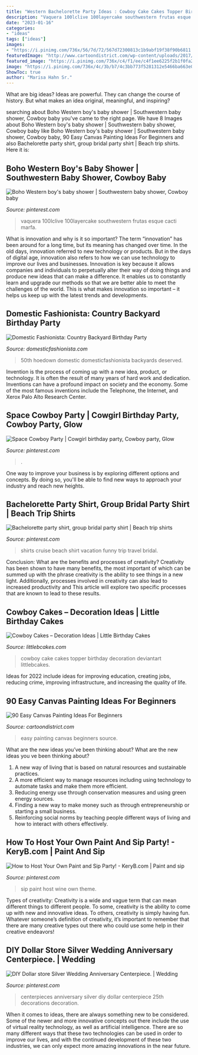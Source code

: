 ```yaml
---
title: "Western Bachelorette Party Ideas : Cowboy Cake Cakes Topper Birthday Decoration Deviantart Littlebcakes"
description: "Vaquera 100lclive 100layercake southwestern frutas esque cacti marfa"
date: "2023-01-16"
categories:
- "ideas"
tags: ["ideas"]
images:
- "https://i.pinimg.com/736x/56/7d/72/567d72300813c1b9abf19f38f90b6811.jpg"
featuredImage: "http://www.cartoondistrict.com/wp-content/uploads/2017/06/Easy-Canvas-Painting-Ideas-For-Beginners16-1.jpg"
featured_image: "https://i.pinimg.com/736x/c4/f1/ee/c4f1ee6225f2b1f0fa218ba98bcf8b46--anniversary-centerpieces-silver-weddings.jpg"
image: "https://i.pinimg.com/736x/4c/3b/b7/4c3bb773f5281312e5466ba663e0c345--bridal-party-shirts-bridal-parties.jpg"
ShowToc: true
author: "Marisa Hahn Sr."
---
```



What are big ideas?
Ideas are powerful. They can change the course of history. But what makes an idea original, meaningful, and inspiring?

	

		
searching about Boho Western boy&#039;s baby shower | Southwestern baby shower, Cowboy baby you've came to the right page. We have 8 Images about Boho Western boy&#039;s baby shower | Southwestern baby shower, Cowboy baby like Boho Western boy&#039;s baby shower | Southwestern baby shower, Cowboy baby, 90 Easy Canvas Painting Ideas For Beginners and also Bachelorette party shirt, group bridal party shirt | Beach trip shirts. Here it is:
		
    
## Boho Western Boy&#039;s Baby Shower | Southwestern Baby Shower, Cowboy Baby

<img loading=lazy src="https://i.pinimg.com/736x/56/7d/72/567d72300813c1b9abf19f38f90b6811.jpg" onerror="this.onerror=null;this.src='https://tse2.mm.bing.net/th?id=OIP.Qfv7WBy5wWMCFXCl_HMuNgHaLH&amp;pid=15.1';" alt="Boho Western boy&#039;s baby shower | Southwestern baby shower, Cowboy baby">

_Source: pinterest.com_

>vaquera 100lclive 100layercake southwestern frutas esque cacti marfa. 

	

What is innovation and why is it so important?
The term “innovation” has been around for a long time, but its meaning has changed over time. In the old days, innovation referred to new technology or products. But in the days of digital age, innovation also refers to how we can use technology to improve our lives and businesses.
Innovation is key because it allows companies and individuals to perpetually alter their way of doing things and produce new ideas that can make a difference. It enables us to constantly learn and upgrade our methods so that we are better able to meet the challenges of the world. This is what makes innovation so important – it helps us keep up with the latest trends and developments.

    
## Domestic Fashionista: Country Backyard Birthday Party

<img loading=lazy src="https://2.bp.blogspot.com/-az1vAIEr9tQ/Tl2Dx-TkHTI/AAAAAAAAI8I/PmGF5PrOJFY/s1600/country+bday-99.jpg" onerror="this.onerror=null;this.src='https://tse4.mm.bing.net/th?id=OIP.vqd8bva7xpD5jmphFOh6vQHaLE&amp;pid=15.1';" alt="Domestic Fashionista: Country Backyard Birthday Party">

_Source: domesticfashionista.com_

>50th hoedown domestic domesticfashionista backyards deserved. 

	

Invention is the process of coming up with a new idea, product, or technology. It is often the result of many years of hard work and dedication. Inventions can have a profound impact on society and the economy. Some of the most famous inventions include the Telephone, the Internet, and Xerox Palo Alto Research Center.

    
## Space Cowboy Party | Cowgirl Birthday Party, Cowboy Party, Glow

<img loading=lazy src="https://i.pinimg.com/736x/d7/e8/90/d7e89002dbb1155f44064e6820b08266.jpg" onerror="this.onerror=null;this.src='https://tse4.mm.bing.net/th?id=OIP.UJ2PYCnZpMoz1enD7bxDagHaJ3&amp;pid=15.1';" alt="Space Cowboy Party | Cowgirl birthday party, Cowboy party, Glow">

_Source: pinterest.com_

>. 

	

One way to improve your business is by exploring different options and concepts. By doing so, you'll be able to find new ways to approach your industry and reach new heights.

    
## Bachelorette Party Shirt, Group Bridal Party Shirt | Beach Trip Shirts

<img loading=lazy src="https://i.pinimg.com/736x/4c/3b/b7/4c3bb773f5281312e5466ba663e0c345--bridal-party-shirts-bridal-parties.jpg" onerror="this.onerror=null;this.src='https://tse2.mm.bing.net/th?id=OIP.SCRH_U1kmsgNlKYEZl9rkAHaNK&amp;pid=15.1';" alt="Bachelorette party shirt, group bridal party shirt | Beach trip shirts">

_Source: pinterest.com_

>shirts cruise beach shirt vacation funny trip travel bridal. 

	

Conclusion: What are the benefits and processes of creativity?
Creativity has been shown to have many benefits, the most important of which can be summed up with the phrase creativity is the ability to see things in a new light. Additionally, processes involved in creativity can also lead to increased productivity and This article will explore two specific processes that are known to lead to these results.

    
## Cowboy Cakes – Decoration Ideas | Little Birthday Cakes

<img loading=lazy src="http://www.littlebcakes.com/wp-content/uploads/2014/02/Cowboy-Cake-Ideas.jpg" onerror="this.onerror=null;this.src='https://tse2.mm.bing.net/th?id=OIP.SwowEiBcfxsJ414qzpoUcQHaJ4&amp;pid=15.1';" alt="Cowboy Cakes – Decoration Ideas | Little Birthday Cakes">

_Source: littlebcakes.com_

>cowboy cake cakes topper birthday decoration deviantart littlebcakes. 

	

Ideas for 2022 include ideas for improving education, creating jobs, reducing crime, improving infrastructure, and increasing the quality of life.

    
## 90 Easy Canvas Painting Ideas For Beginners

<img loading=lazy src="http://www.cartoondistrict.com/wp-content/uploads/2017/06/Easy-Canvas-Painting-Ideas-For-Beginners16-1.jpg" onerror="this.onerror=null;this.src='https://tse2.mm.bing.net/th?id=OIP.x74ywo_6lFqgoTmFRqKvLQHaKQ&amp;pid=15.1';" alt="90 Easy Canvas Painting Ideas For Beginners">

_Source: cartoondistrict.com_

>easy painting canvas beginners source. 

	

What are the new ideas you’ve been thinking about?
What are the new ideas you ve been thinking about? 

1. A new way of living that is based on natural resources and sustainable practices. 
2. A more efficient way to manage resources including using technology to automate tasks and make them more efficient. 
3. Reducing energy use through conservation measures and using green energy sources. 
4. Finding a new way to make money such as through entrepreneurship or starting a small business. 
5. Reinforcing social norms by teaching people different ways of living and how to interact with others effectively.

    
## How To Host Your Own Paint And Sip Party! - KeryB.com | Paint And Sip

<img loading=lazy src="https://i.pinimg.com/736x/5e/e2/7e/5ee27e391140fa530935ccf160282eb5--paris-theme-paris-party.jpg" onerror="this.onerror=null;this.src='https://tse1.mm.bing.net/th?id=OIP.UpTa3bV65_XQP_vJ4e8NJgDYEg&amp;pid=15.1';" alt="How to Host Your Own Paint and Sip Party! - KeryB.com | Paint and sip">

_Source: pinterest.com_

>sip paint host wine own theme. 

	

Types of creativity:
Creativity is a wide and vague term that can mean different things to different people. To some, creativity is the ability to come up with new and innovative ideas. To others, creativity is simply having fun. Whatever someone’s definition of creativity, it’s important to remember that there are many creative types out there who could use some help in their creative endeavors!

    
## DIY Dollar Store Silver Wedding Anniversary Centerpiece. | Wedding

<img loading=lazy src="https://i.pinimg.com/736x/c4/f1/ee/c4f1ee6225f2b1f0fa218ba98bcf8b46--anniversary-centerpieces-silver-weddings.jpg" onerror="this.onerror=null;this.src='https://tse4.mm.bing.net/th?id=OIP.eEk1vSumZ2uacwQYo9HtrQHaNK&amp;pid=15.1';" alt="DIY Dollar store Silver Wedding Anniversary Centerpiece. | Wedding">

_Source: pinterest.com_

>centerpieces anniversary silver diy dollar centerpiece 25th decorations decoration. 

	

When it comes to ideas, there are always something new to be considered. Some of the newer and more innovative concepts out there include the use of virtual reality technology, as well as artificial intelligence. There are so many different ways that these two technologies can be used in order to improve our lives, and with the continued development of these two industries, we can only expect more amazing innovations in the near future.

